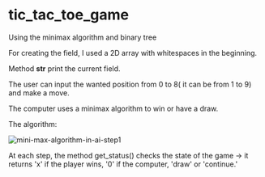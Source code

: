 # tic_tac_toe_game
Using the minimax algorithm and binary tree

For creating the field, I used a 2D array with whitespaces in the beginning.

Method __str__ print the current field.

The user can input the wanted position from 0 to 8( it can be from 1 to 9) and make a move.

The computer uses a minimax algorithm to win or have a draw. 

The algorithm: 

![mini-max-algorithm-in-ai-step1](https://user-images.githubusercontent.com/92577132/169818622-8d340b6d-8e8e-473d-b5bb-15ff1977b0e3.png)

At each step, the method get_status() checks the state of the game -> it returns 'x' if the player wins, '0' if the computer, 'draw' or 'continue.'


